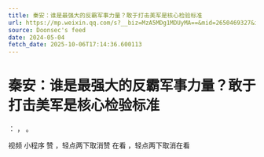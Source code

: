 ```yaml
---
title: 秦安：谁是最强大的反霸军事力量？敢于打击美军是核心检验标准
url: https://mp.weixin.qq.com/s?__biz=MzA5MDg1MDUyMA==&mid=2650469327&idx=1&sn=6e9d99b448363598f4e006aa49180cf7
source: Doonsec's feed
date: 2024-05-04
fetch_date: 2025-10-06T17:14:36.600113
---
```


# 秦安：谁是最强大的反霸军事力量？敢于打击美军是核心检验标准

：
，
。

视频
小程序
赞
，轻点两下取消赞
在看
，轻点两下取消在看
